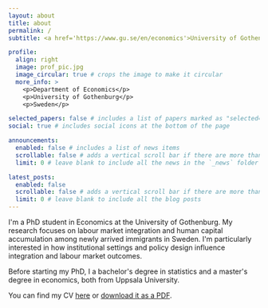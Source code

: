 ```yaml
---
layout: about
title: about
permalink: /
subtitle: <a href='https://www.gu.se/en/economics'>University of Gothenburg - Department of Economics</a>

profile:
  align: right
  image: prof_pic.jpg
  image_circular: true # crops the image to make it circular
  more_info: >
    <p>Department of Economics</p>
    <p>University of Gothenburg</p>
    <p>Sweden</p>

selected_papers: false # includes a list of papers marked as "selected={true}"
social: true # includes social icons at the bottom of the page

announcements:
  enabled: false # includes a list of news items
  scrollable: false # adds a vertical scroll bar if there are more than 3 news items
  limit: 0 # leave blank to include all the news in the `_news` folder

latest_posts:
  enabled: false
  scrollable: false # adds a vertical scroll bar if there are more than 3 new posts items
  limit: 0 # leave blank to include all the blog posts
---
```


I'm a PhD student in Economics at the University of Gothenburg. My research focuses on labour market integration and human capital accumulation among newly arrived immigrants in Sweden. I'm particularly interested in how institutional settings and policy design influence integration and labour market outcomes.

Before starting my PhD, I a bachelor's degree in statistics and a master's degree in economics, both from Uppsala University. 

You can find my CV [here](/cv/) or [download it as a PDF](/assets/pdf/cv.pdf).
